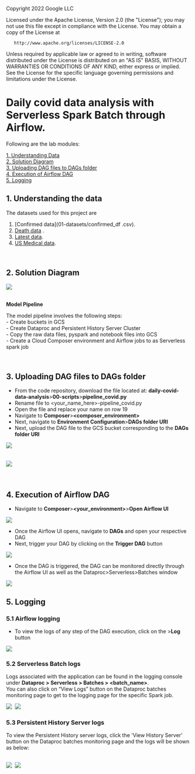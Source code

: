 <!---->
  Copyright 2022 Google LLC
 
  Licensed under the Apache License, Version 2.0 (the "License");
  you may not use this file except in compliance with the License.
  You may obtain a copy of the License at
 
       http://www.apache.org/licenses/LICENSE-2.0
 
  Unless required by applicable law or agreed to in writing, software
  distributed under the License is distributed on an "AS IS" BASIS,
  WITHOUT WARRANTIES OR CONDITIONS OF ANY KIND, either express or implied.
  See the License for the specific language governing permissions and
  limitations under the License.
 <!---->

# Daily covid data analysis with Serverless Spark Batch through Airflow.

Following are the lab modules:

[1. Understanding Data](05c-daily-covid-data-analysis-airflow-execution.md#1-understanding-data)<br>
[2. Solution Diagram](05c-daily-covid-data-analysis-airflow-execution.md#2-solution-diagram)<br>
[3. Uploading DAG files to DAGs folder](05c-daily-covid-data-analysis-airflow-execution.md#3-uploading-dag-files-to-dags-folder)<br>
[4. Execution of Airflow DAG](05c-daily-covid-data-analysis-airflow-execution.md#4-execution-of-airflow-dag)<br>
[5. Logging](05c-daily-covid-data-analysis-airflow-execution.md#6-logging)<br>

## 1. Understanding the data 

The datasets used for this project are 


1. [Confirmed data](01-datasets/confirmed_df .csv). <br>
2. [Death data](01-datasets/death_df.csv) . <br>
3. [Latest data](01-datasets/latest_data.csv). <br>
4. [US Medical data](01-datasets/us_medical_data.csv). <br>


<br>

## 2. Solution Diagram

<kbd>
<img src=../images/Flow_of_Resources.jpeg />
</kbd>

<br>
<br>

**Model Pipeline**

The model pipeline involves the following steps: <br>
	- Create buckets in GCS <br>
	- Create Dataproc and Persistent History Server Cluster <br>
	- Copy the raw data files, pyspark and notebook files into GCS <br>
	- Create a Cloud Composer environment and Airflow jobs to as Serverless spark job <br>

<br>

## 3. Uploading DAG files to DAGs folder

* From the code repository, download the file located at: **daily-covid-data-analysis**>**00-scripts**>**pipeline_covid.py**
* Rename file to <your_name_here>-pipeline_covid.py
* Open the file and replace your name on row 19
* Navigate to **Composer**>**<composer_environment>**
* Next, navigate to **Environment Configuration**>**DAGs folder URI**
* Next, upload the DAG file to the GCS bucket corresponding to the **DAGs folder URI**

<kbd>
<img src=../images/composer_2.png />
</kbd>

<br>
<br>
<br>

<kbd>
<img src=../images/composer_3.png />
</kbd>

<br>
<br>
<br>


## 4. Execution of Airflow DAG

* Navigate to **Composer**>**<your_environment>**>**Open Airflow UI**

<kbd>
<img src=../images/composer_5.png />
</kbd>

<br>

* Once the Airflow UI opens, navigate to **DAGs** and open your respective DAG
* Next, trigger your DAG by clicking on the **Trigger DAG** button

<kbd>
<img src=../images/composer_6.png />
</kbd>

<br>

* Once the DAG is triggered, the DAG can be monitored directly through the Airflow UI as well as the Dataproc>Serverless>Batches window

<kbd>
<img src=../images/composer_7.JPG />
</kbd>

<br>

## 5. Logging

### 5.1 Airflow logging

* To view the logs of any step of the DAG execution, click on the **<DAG step>**>**Log** button <br>

<kbd>
<img src=../images/composer_8.png />
</kbd>

<br>

### 5.2 Serverless Batch logs

Logs associated with the application can be found in the logging console under
**Dataproc > Serverless > Batches > <batch_name>**.
<br> You can also click on “View Logs” button on the Dataproc batches monitoring page to get to the logging page for the specific Spark job.

<kbd>
<img src=../images/image10.png />
</kbd>

<kbd>
<img src=../images/image11.png />
</kbd>

<br>


### 5.3 Persistent History Server logs

To view the Persistent History server logs, click the 'View History Server' button on the Dataproc batches monitoring page and the logs will be shown as below:

<br>

<kbd>
<img src=../images/image12.png />
</kbd>

<kbd>
<img src=../images/image13.png />
</kbd>

<br>
